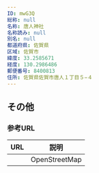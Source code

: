 ```yaml
---
ID: mwG3Q
総称: null
名称: 唐人神社
名称読み: null
別名: null
都道府県: 佐賀県
区域: 佐賀市
緯度: 33.2585671
経度: 130.2986486
郵便番号: 8400813
住所: 佐賀県佐賀市唐人１丁目５−４
---
```


## その他

### 参考URL

| URL | 説明          |
| --- | ------------- |
|     | OpenStreetMap |
